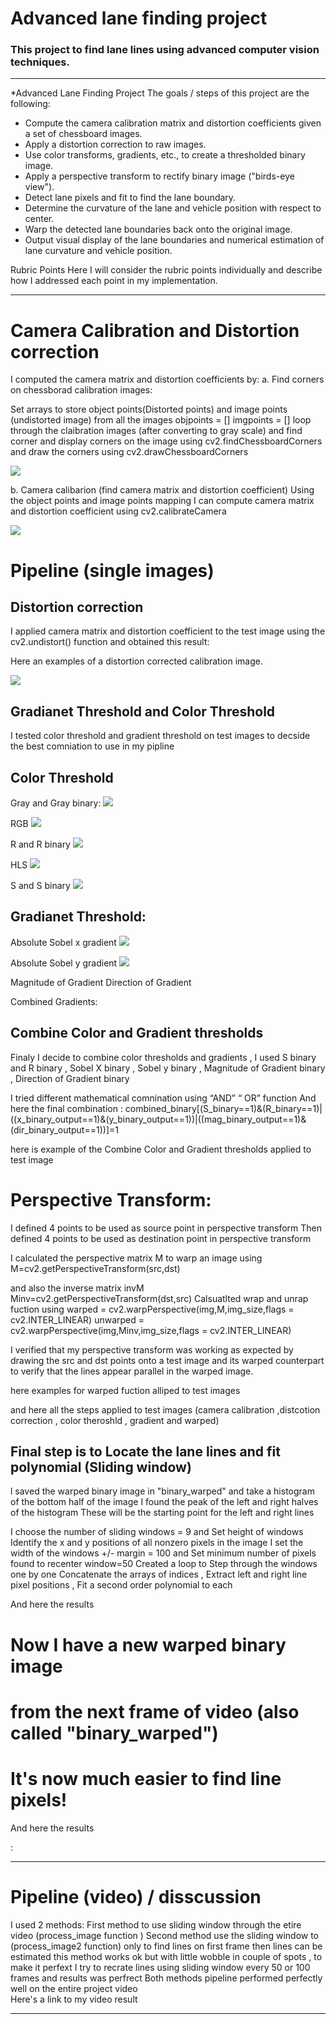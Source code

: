 # Advanced lane finding project
### This project to find lane lines using advanced computer vision techniques.
________________________________________
*Advanced Lane Finding Project
The goals / steps of this project are the following:
*	Compute the camera calibration matrix and distortion coefficients given a set of chessboard images.
*	Apply a distortion correction to raw images.
*	Use color transforms, gradients, etc., to create a thresholded binary image.
*	Apply a perspective transform to rectify binary image ("birds-eye view").
*	Detect lane pixels and fit to find the lane boundary.
*	Determine the curvature of the lane and vehicle position with respect to center.
*	Warp the detected lane boundaries back onto the original image.
*	Output visual display of the lane boundaries and numerical estimation of lane curvature and vehicle position.

Rubric Points
Here I will consider the rubric points individually and describe how I addressed each point in my implementation.
________________________________________
# Camera Calibration and Distortion correction
I computed the camera matrix and distortion coefficients by:
a.	Find corners on chessborad calibration images:

Set arrays to store object points(Distorted points) and image points (undistorted image) from all the images
objpoints = [] 
imgpoints = []
loop through the claibration images (after converting to gray scale) and find corner and display corners on the image using cv2.findChessboardCorners and draw the corners using cv2.drawChessboardCorners

![](https://github.com/emilkaram/Advanced-Lane-Finding-CarND-Udacity-T1_Project4/blob/master/images/1.png)


b.	Camera calibarion (find camera matrix and distortion coefficient)
Using the object points and image points mapping I can compute camera matrix and distortion coefficient using cv2.calibrateCamera

![](https://github.com/emilkaram/Advanced-Lane-Finding-CarND-Udacity-T1_Project4/blob/master/images/2.png)


# Pipeline (single images)

## Distortion correction
I applied camera matrix and distortion coefficient to the test image using the cv2.undistort() function and obtained this result:


  Here an examples of a distortion corrected calibration image.

![](https://github.com/emilkaram/Advanced-Lane-Finding-CarND-Udacity-T1_Project4/blob/master/images/3.png)

## Gradianet Threshold and Color Threshold
I tested color threshold and gradient threshold on test images to decside the best comniation to use in my pipline


## Color Threshold

Gray and Gray binary:
![](https://github.com/emilkaram/Advanced-Lane-Finding-CarND-Udacity-T1_Project4/blob/master/images/4.png)

RGB
![](https://github.com/emilkaram/Advanced-Lane-Finding-CarND-Udacity-T1_Project4/blob/master/images/5.png)

R and R binary
![](https://github.com/emilkaram/Advanced-Lane-Finding-CarND-Udacity-T1_Project4/blob/master/images/6.png)

HLS
![](https://github.com/emilkaram/Advanced-Lane-Finding-CarND-Udacity-T1_Project4/blob/master/images/7.png)

S and S binary
![](https://github.com/emilkaram/Advanced-Lane-Finding-CarND-Udacity-T1_Project4/blob/master/images/8.png)


## Gradianet Threshold:
 
Absolute Sobel x gradient
![](https://github.com/emilkaram/Advanced-Lane-Finding-CarND-Udacity-T1_Project4/blob/master/images/9.png)

Absolute Sobel y gradient
![](https://github.com/emilkaram/Advanced-Lane-Finding-CarND-Udacity-T1_Project4/blob/master/images/10.png)

Magnitude of Gradient
Direction of Gradient

Combined Gradients:
 


## Combine Color and Gradient thresholds

Finaly I decide to combine color thresholds and gradients , I used S binary and R binary , Sobel X binary , Sobel y binary , Magnitude of Gradient binary ,
Direction of Gradient binary 

I tried different mathematical comnination using “AND”  “ OR” function 
And here the final combination :
combined_binary[(S_binary==1)&(R_binary==1)|((x_binary_output==1)&(y_binary_output==1))|((mag_binary_output==1)&(dir_binary_output==1))]=1

 here is example of the Combine Color and Gradient thresholds applied to test image




# Perspective Transform:

I defined 4 points to be used as source point in perspective transform
Then defined 4 points to be used as destination point in perspective transform

 



I calculated the perspective matrix M to warp an image using 
        M=cv2.getPerspectiveTransform(src,dst)

and also the inverse matrix invM  
 Minv=cv2.getPerspectiveTransform(dst,src)
Calsuatlted wrap and unrap fuction using 
warped = cv2.warpPerspective(img,M,img_size,flags = cv2.INTER_LINEAR)
        unwarped = cv2.warpPerspective(img,Minv,img_size,flags = cv2.INTER_LINEAR)

I verified that my perspective transform was working as expected by drawing the src and dst points onto a test image and its warped counterpart to verify that the lines appear parallel in the warped image.

here examples for warped fuction alliped to test images




and here all the steps applied to test images (camera calibration ,distcotion correction , color theroshld , gradient and warped)


## Final step is to Locate the lane lines and fit polynomial (Sliding window)
l saved the warped binary image in "binary_warped" and take a histogram of the bottom half of the image 
I found the peak of the left and right halves of the histogram
 These will be the starting point for the left and right lines

I choose the number of sliding windows = 9 and Set height of windows
Identify the x and y positions of all nonzero pixels in the image
I set the width of the windows +/- margin = 100 and Set minimum number of pixels found to recenter window=50
Created a loop to Step through the windows one by one
Concatenate the arrays of indices , Extract left and right line pixel positions , Fit a second order polynomial to each 

And here the results


# Now I have a new warped binary image 
# from the next frame of video (also called "binary_warped")
# It's now much easier to find line pixels!
And here the results





 
 
 
   :
 
________________________________________
# Pipeline (video) / disscussion
I used 2 methods:
First method to use sliding window through the etire video (process_image function )
Second method use the sliding window to (process_image2 function) only to find lines on first frame then lines can be estimated this method works ok but with little wobble in couple of spots , to make it perfext I try to recrate lines using sliding window every 50 or 100 frames and results was perfrect 
Both methods pipeline performed perfectly well on the entire project video  
Here's a link to my video result
________________________________________
 
 

